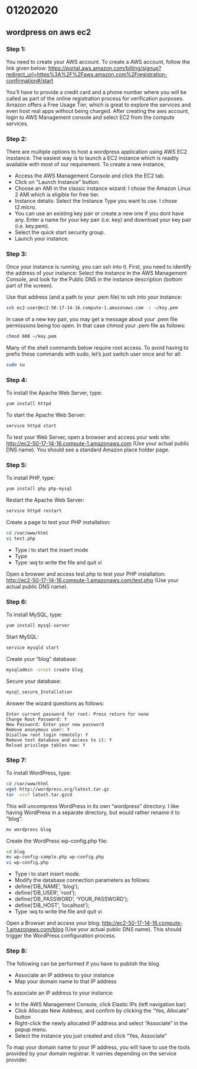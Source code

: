 # 01202020
## wordpress on aws ec2

### Step 1:
You need to create your AWS account. To create a AWS account, follow the link given below:
https://portal.aws.amazon.com/billing/signup?redirect_url=https%3A%2F%2Faws.amazon.com%2Fregistration-confirmation#/start

You’ll have to provide a credit card and a phone number where you will be called as part of the online registration process for verification purposes. Amazon offers a Free Usage Tier, which is great to explore the services and even host real apps without being charged. After creating the aws account, login to AWS Management console and select EC2 from the compute services.

### Step 2:
There are multiple options to host a wordpress application using AWS EC2 insstance. The easiest way is to launch a EC2 instance which is readily available with most of our requirement.
To create a new instance,
  - Access the AWS Management Console and click the EC2 tab.
  - Click on "Launch Instance" button.
  - Choose an AMI in the classic instance wizard: I chose the Amazon Linux 2 AMI which is eligible for free tier.
  - Instance details: Select the Instance Type you want to use. I chose t2.micro.
  - You can use an existing key pair or create a new one if you dont have any. Enter a name for your key pair (i.e. key) and download your key pair (i.e. key.pem).
  - Select the quick start security group.
  - Launch your instance.

### Step 3:
Once your instance is running, you can ssh into it. First, you need to identify the address of your instance: Select the instance in the AWS Management Console, and look for the Public DNS in the instance description (bottom part of the screen).

Use that address (and a path to your .pem file) to ssh into your instance:
``` sh
ssh ec2-user@ec2-50-17-14-16.compute-1.amazonaws.com -i ~/key.pem
```
In case of a new key pair, you may get a message about your .pem file permissions being too open. In that case chmod your .pem file as follows:
```sh
chmod 600 ~/key.pem
```
Many of the shell commands below require root access. To avoid having to prefix these commands with sudo, let’s just switch user once and for all:
```sh
sudo su
```
### Step 4:
To install the Apache Web Server, type:
```sh
yum install httpd
```
To start the Apache Web Server:
```sh
service httpd start
```
To test your Web Server, open a browser and access your web site: http://ec2-50-17-14-16.compute-1.amazonaws.com (Use your actual public DNS name). You should see a standard Amazon place holder page.
### Step 5:
To install PHP, type:
```sh
yum install php php-mysql
```
Restart the Apache Web Server:
```sh
service httpd restart
```
Create a page to test your PHP installation:
```sh
cd /var/www/html
vi test.php
```
- Type i to start the insert mode
- Type <?php phpinfo() ?>
- Type :wq to write the file and quit vi

Open a browser and access test.php to test your PHP installation: http://ec2-50-17-14-16.compute-1.amazonaws.com/test.php (Use your actual public DNS name).
### Step 6:
To install MySQL, type:
```sh
yum install mysql-server
```
Start MySQL:
```sh
service mysqld start
```
Create your “blog” database:
```sh
mysqladmin -uroot create blog
```
Secure your database:
```sh
mysql_secure_Installation
```
Answer the wizard questions as follows:

    Enter current password for root: Press return for none
    Change Root Password: Y
    New Password: Enter your new password
    Remove anonymous user: Y
    Disallow root login remotely: Y
    Remove test database and access to it: Y
    Reload privilege tables now: Y
### Step 7:
To install WordPress, type:
```sh
cd /var/www/html
wget http://wordpress.org/latest.tar.gz
tar -xzvf latest.tar.gzcd
```
This will uncompress WordPress in its own “wordpress” directory. I like having WordPress in a separate directory, but would rather rename it to “blog”:
```sh
mv wordpress blog
```
Create the WordPress wp-config.php file:
```sh
cd blog
mv wp-config-sample.php wp-config.php
vi wp-config.php
```
- Type i to start insert mode.
- Modify the database connection parameters as follows:
- define(‘DB_NAME’, ‘blog’);
- define(‘DB_USER’, ‘root’);
- define(‘DB_PASSWORD’, ‘YOUR_PASSWORD’);
- define(‘DB_HOST’, ‘localhost’);
- Type :wq to write the file and quit vi

Open a Browser and access your blog:
http://ec2-50-17-14-16.compute-1.amazonaws.com/blog (Use your actual public DNS name).
This should trigger the WordPress configuration process.
### Step 8:
The following can be performed if you have to publish the blog.
- Associate an IP address to your instance
- Map your domain name to that IP address

To associate an IP address to your instance:
- In the AWS Management Console, click Elastic IPs (left navigation bar)
- Click Allocate New Address, and confirm by clicking the “Yes, Allocate” button
- Right-click the newly allocated IP address and select “Associate” in the popup menu.
- Select the instance you just created and click “Yes, Associate”

To map your domain name to your IP address, you will have to use the tools provided by your domain registrar. It varries depending on the service provider.